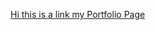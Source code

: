 [Hi this is a link my Portfolio Page](https://msna-iabayomi.github.io/myPortfoliStutern/. "My Portfolio Page")